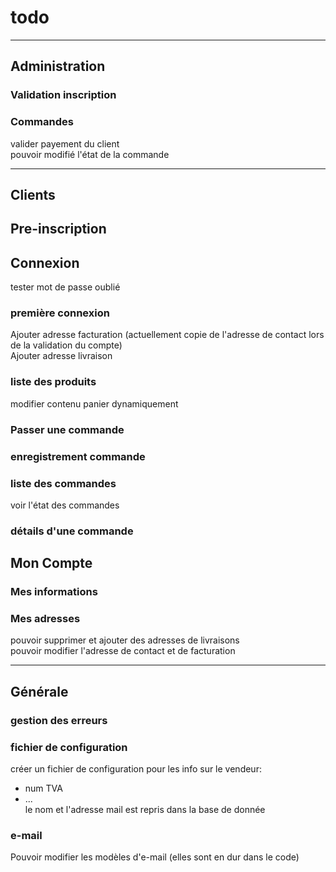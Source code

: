 # todo

-----------------------------
## Administration
### Validation inscription
### Commandes
valider payement du client  
pouvoir modifié l'état de la commande  

-------------------------------
## Clients
## Pre-inscription
## Connexion
tester mot de passe oublié  
### première connexion
Ajouter adresse facturation (actuellement copie de l'adresse de contact lors de la validation du compte)  
Ajouter adresse livraison  
### liste des produits
modifier contenu panier dynamiquement  
### Passer une commande
### enregistrement commande
### liste des commandes
voir l'état des commandes  
### détails d'une commande
## Mon Compte
### Mes informations
### Mes adresses
pouvoir supprimer et ajouter des adresses de livraisons  
pouvoir modifier l'adresse de contact et de facturation  

-----------------------------
## Générale
### gestion des erreurs
### fichier de configuration
créer un fichier de configuration pour les info sur le vendeur:
 - num TVA
 - ...  
le nom et l'adresse mail est repris dans la base de donnée
### e-mail
Pouvoir modifier les modèles d'e-mail (elles sont en dur dans le code)
